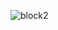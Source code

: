 ![block2](https://user-images.githubusercontent.com/101514904/164940419-dd08db0a-04df-4b7a-a6ba-09b738c213b8.png)

